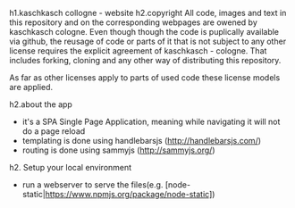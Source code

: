 h1.kaschkasch collogne - website
h2.copyright
All code, images and text in this repository and on the corresponding webpages are owened by kaschkasch cologne.
Even though though the code is puplically available via github, the reusage of code or parts of it that is not subject to any other license requires the explicit agreement of kaschkasch - cologne. That includes forking, cloning and any other way of distributing this repository.

As far as other licenses apply to parts of used code these license models are applied. 

h2.about the app
- it's a SPA Single Page Application, meaning while navigating it will not do a page reload
- templating is done using handlebarsjs (http://handlebarsjs.com/)
- routing is done using sammyjs (http://sammyjs.org/)

h2. Setup your local environment
- run a webserver to serve the files(e.g. [node-static|https://www.npmjs.org/package/node-static])
